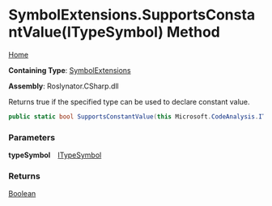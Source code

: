 # SymbolExtensions\.SupportsConstantValue\(ITypeSymbol\) Method

[Home](../../../../README.md)

**Containing Type**: [SymbolExtensions](../README.md)

**Assembly**: Roslynator\.CSharp\.dll

  
Returns true if the specified type can be used to declare constant value\.

```csharp
public static bool SupportsConstantValue(this Microsoft.CodeAnalysis.ITypeSymbol typeSymbol)
```

### Parameters

**typeSymbol** &ensp; [ITypeSymbol](https://docs.microsoft.com/en-us/dotnet/api/microsoft.codeanalysis.itypesymbol)

### Returns

[Boolean](https://docs.microsoft.com/en-us/dotnet/api/system.boolean)

